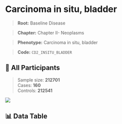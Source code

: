 # Carcinoma in situ, bladder

> **Root:** Baseline Disease  

> **Chapter:** Chapter II- Neoplasms  

> **Phenotype:** Carcinoma in situ, bladder  

> **Code:** `CD2_INSITU_BLADDER`

## 🧪 All Participants  
> Sample size: **212701**  
> Cases: **160**  
> Controls: **212541**
<img src="/Sensitive/Figures/ALL/Incidence/CD2_INSITU_BLADDER.png"/>

## 📊 Data Table
<CsvTableMRF src="/Sensitive/Data/ALL/Incidence/COX_CD2_INSITU_BLADDER.csv"/>

